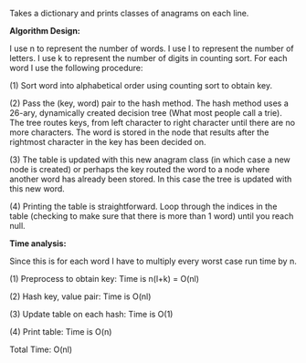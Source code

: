 Takes a dictionary and prints classes of anagrams on each line.

**Algorithm Design:**


I use n to represent the number of words. I use l to represent the number of letters. I use k to represent the number of digits in counting sort. 
For each word I use the following procedure:

(1) Sort word into alphabetical order using counting sort to obtain key.

(2) Pass the (key, word) pair to the hash method. The hash method uses a 26-ary, dynamically created decision tree (What most people call a trie). The tree routes keys, from left character to right character until there are no more characters. The word is stored in the node that results after the rightmost character in the key has been decided on. 

(3) The table is updated with this new anagram class (in which case a new node is created) or perhaps the key routed the word to a node where another word has already been stored. In this case the tree is updated with this new word.

(4) Printing the table is straightforward. Loop through the indices in the table (checking to make sure that there is more than 1 word) until you reach null.




**Time analysis:**

Since this is for each word I have to multiply every worst case run time by n.

(1) Preprocess to obtain key: Time is n(l+k) = O(nl)

(2) Hash key, value pair: Time is O(nl)

(3) Update table on each hash: Time is O(1)

(4) Print table: Time is O(n)

Total Time: O(nl)